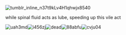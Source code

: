 ![tumblr_inline_n37t9kLv4H1qhwjx8540](https://github.com/user-attachments/assets/048b27da-dad4-4701-b19b-59542700f5e5)


while spinal fluid acts as lube, speeding up this vile act



![uah3md](https://github.com/user-attachments/assets/79b07abf-41ef-4390-a071-0f3397fee916)![i456zj](https://github.com/user-attachments/assets/7a3a6b93-137c-495c-a76b-b7e2b0defe57)![dead](https://github.com/user-attachments/assets/6bf585a0-7263-4e50-987d-e31d7b0e7093)![88abfu](https://github.com/user-attachments/assets/b063dd1e-8b31-4093-ba45-7a6d5ca44275)![cvju04](https://github.com/user-attachments/assets/a828f4f6-008d-4025-b197-3da16cb35b27)

















